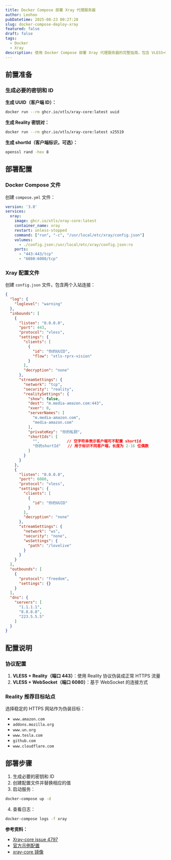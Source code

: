 ```yaml
---
title: Docker Compose 部署 Xray 代理服务器
author: Leohoo
pubDatetime: 2025-08-23 00:27:28
slug: docker-compose-deploy-xray
featured: false
draft: false
tags:
  - Docker
  - Xray
description: 使用 Docker Compose 部署 Xray 代理服务器的完整指南，包含 VLESS+Reality 和 WebSocket 配置示例，支持多种协议和加密方式
---
```


## 前置准备

### 生成必要的密钥和 ID

**生成 UUID（客户端 ID）：**
```bash
docker run --rm ghcr.io/xtls/xray-core:latest uuid
```

**生成 Reality 密钥对：**
```bash
docker run --rm ghcr.io/xtls/xray-core:latest x25519
```

**生成 shortId（客户端标识，可选）：**
```bash
openssl rand -hex 8
```

## 部署配置

### Docker Compose 文件

创建 `compose.yml` 文件：

```yaml
version: '3.8'
services:
  xray:
    image: ghcr.io/xtls/xray-core:latest
    container_name: xray
    restart: unless-stopped
    command: ["run", "-c", "/usr/local/etc/xray/config.json"]
    volumes:
      - ./config.json:/usr/local/etc/xray/config.json:ro
    ports:
      - "443:443/tcp"
      - "6080:6080/tcp"
```

### Xray 配置文件

创建 `config.json` 文件，包含两个入站连接：

```json
{
  "log": {
    "loglevel": "warning"
  },
  "inbounds": [
    {
      "listen": "0.0.0.0",
      "port": 443,
      "protocol": "vless",
      "settings": {
        "clients": [
          {
            "id": "你的UUID",
            "flow": "xtls-rprx-vision"
          }
        ],
        "decryption": "none"
      },
      "streamSettings": {
        "network": "tcp",
        "security": "reality",
        "realitySettings": {
          "show": false,
          "dest": "m.media-amazon.com:443",
          "xver": 0,
          "serverNames": [
            "m.media-amazon.com",
            "media-amazon.com"
          ],
          "privateKey": "你的私钥",
          "shortIds": [
            "",            // 空字符串表示客户端可不配置 shortId
            "你的shortId"   // 用于标识不同客户端，长度为 2-16 位偶数
          ]
        }
      }
    },
    {
      "listen": "0.0.0.0",
      "port": 6080,
      "protocol": "vless",
      "settings": {
        "clients": [
          {
            "id": "你的UUID"
          }
        ],
        "decryption": "none"
      },
      "streamSettings": {
        "network": "ws",
        "security": "none",
        "wsSettings": {
          "path": "/lovelive"
        }
      }
    }
  ],
  "outbounds": [
    {
      "protocol": "freedom",
      "settings": {}
    }
  ],
  "dns": {
    "servers": [
      "1.1.1.1",
      "8.8.8.8",
      "223.5.5.5"
    ]
  }
}
```

## 配置说明

### 协议配置

1. **VLESS + Reality（端口 443）**：使用 Reality 协议伪装成正常 HTTPS 流量
2. **VLESS + WebSocket（端口 6080）**：基于 WebSocket 的连接方式

### Reality 推荐目标站点

选择稳定的 HTTPS 网站作为伪装目标：
- `www.amazon.com`
- `addons.mozilla.org`
- `www.un.org`
- `www.tesla.com`
- `github.com`
- `www.cloudflare.com`

## 部署步骤

1. 生成必要的密钥和 ID
2. 创建配置文件并替换相应的值
3. 启动服务：
```bash
docker-compose up -d
```

4. 查看日志：
```bash
docker-compose logs -f xray
```

**参考资料：**

- [Xray-core issue 4797](https://github.com/XTLS/Xray-core/issues/4797)
- [官方示例配置](https://github.com/XTLS/Xray-examples/blob/main/VLESS-TCP-XTLS-Vision-REALITY/config_server.jsonc)
- [xray-core 镜像](https://github.com/xtls/Xray-core/pkgs/container/xray-core)
